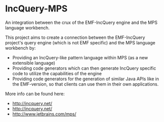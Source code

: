 IncQuery-MPS
============

An integration between the crux of the EMF-IncQuery engine and the MPS language workbench.

This project aims to create a connection between the EMF-IncQuery project's query engine (which is not EMF specific) and the MPS language workbench by:
* Providing an IncQuery-like pattern language within MPS (as a new extensible language)
* Providing code generators which can then generate IncQuery specific code to utilize the capabilities of the engine
* Providing code generators for the generation of similar Java APIs like in the EMF-version, so that clients can use them in their own applications.
 
More info can be found here:
* http://incquery.net/
* http://incquery.net/
* http://www.jetbrains.com/mps/

